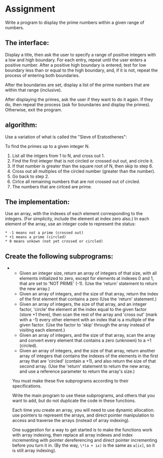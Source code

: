 # Assignment
Write a program to display the prime numbers within a given range of numbers.

## The interface:

Display a title, then ask the user to specify a range of positive integers with
a low and high boundary. For each entry, repeat until the user enters a
positive number. After a positive high boundary is entered, test for low boundary less than or equal to the high boundary, and, if it is not, repeat the process of entering both boundaries.

After the boundaries are set, display a list of the prime numbers that are within that range (inclusive).

After displaying the primes, ask the user if they want to do it again. If they do, then repeat the process (ask for boundaries and display the primes). Otherwise, exit the program.

## algorithm:
Use a variation of what is called the "Sieve of Eratosthenes":

To find the primes up to a given integer N.
1. List all the intgers from 1 to N, and cross out 1.
2. Find the first integer that is not circled or crossed out out, and circle it.
3. If that number is greater than the square root of N, then skip to step 6.
4. Cross out all multiples of the circled number (greater than the number).
5. Go back to step 2.
6. Cirlce all remaining numbers that are not crossed out of circled.
7. The numbers that are cirlced are prime.

## The implementation:
Use an array, with the indexes of each element corresponding to the integers. (For simplicity, include the element at index zero also.) In each element of the array, use an integer code to represent the status:

	* -1 means not a prime (crossed out)
	* +1 means a prime (circled)
	* 0 means unkown (not yet crossed or circled)

## Create the following subprograms:
* 
	* Given an integer size, return an array of integers of that size, with all elements initialized to zero, except for elements at indexes 0 and 1, that are set to 'NOT PRIME' (-1). (Use the 'return' statement to return the new array.)
	* Given an array of integers, and the size of that array, return the index of the first element that contains a zero (Use the 'return' statement.)
	* Given an array of integers, the size of that array, and an integer factor, 'circle' the element at the index equal to the given factor (store +1 there), then scan the rest of the array and 'cross out' (mark with a -1) every other element with an index that is a multiple of the given factor. (Use the factor to 'skip' through the array instead of visiting each element.)
	* Given an array of integers, and the size of that array, scan the array and convert every element that contains a zero (unknown) to a +1 (circled).
	* Given an array of integers, and the size of that array, return another array of integers that contains the indexes of the elements in the first array that are 'circled' (contain a +1), and also return the size of that second array. (Use the 'return' statement to return the new array, and use a reference parameter to return the array's size.)

	You must make these five subprograms according to their specifications.

	Write the main program to use these subprograms, and others that you want to add, but do not duplicate the code in these functions.

	Each time you create an array, you will need to use dynamic allocation. use pointers to represent the arrays, and direct pointer manipulation to access and traverse the arrays (instead of array indexing).

	One suggestion for a way to get started is to make the functions work with array indexing, then replace all array indexes and index incrementing with pointer dereferencing and direct pointer incrementing before you turn it in. (By the way, ``\*(a + ix)`` is the same as ``a[ix]``, so it is still array indexing).
